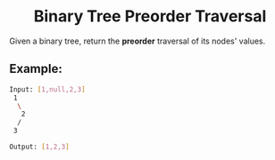 <h1 align = "center"> Binary Tree Preorder Traversal</h1>

Given a binary tree, return the **preorder** traversal of its nodes' values.

## Example:
  ```sh
Input: [1,null,2,3]
   1
    \
     2
    /
   3

Output: [1,2,3]
```
